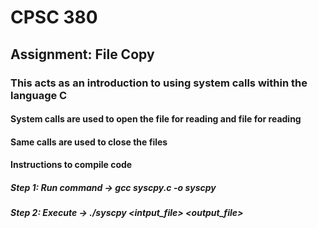 # CPSC 380

## Assignment: File Copy

### This acts as an introduction to using system calls within the language C

#### System calls are used to open the file for reading and file for reading
#### Same calls are used to close the files

#### Instructions to compile code

##### Step 1: Run command -> gcc syscpy.c -o syscpy
##### Step 2: Execute -> ./syscpy <intput_file> <output_file>